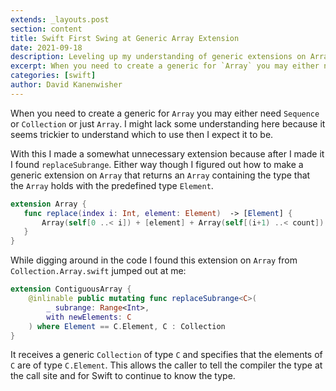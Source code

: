 ```yaml
---
extends: _layouts.post
section: content
title: Swift First Swing at Generic Array Extension
date: 2021-09-18
description: Leveling up my understanding of generic extensions on Arrays
excerpt: When you need to create a generic for `Array` you may either need `Sequence` or `Collection` or just `Array`. I might lack some understanding here because it seems trickier to understand which to use then I expect it to be.
categories: [swift]
author: David Kanenwisher
---
```


When you need to create a generic for `Array` you may either need `Sequence` or `Collection` or just `Array`. I might lack some understanding here because it seems trickier to understand which to use then I expect it to be.

With this I made a somewhat unnecessary extension because after I made it I found `replaceSubrange`. Either way though I figured out how to make a generic extension on `Array` that returns an `Array` containing the type that the `Array` holds with the predefined type `Element`.
```swift
extension Array {
   func replace(index i: Int, element: Element)  -> [Element] {
       Array(self[0 ..< i]) + [element] + Array(self[(i+1) ..< count])
   }
}
```

While digging around in the code I found this extension on `Array` from `Collection.Array.swift` jumped out at me:
```swift
extension ContiguousArray {
    @inlinable public mutating func replaceSubrange<C>(
        _ subrange: Range<Int>,
        with newElements: C
    ) where Element == C.Element, C : Collection
}
```
It receives a generic `Collection` of type `C` and specifies that the elements of `C` are of type `C.Element`. This allows the caller to tell the compiler the type at the call site and for Swift to continue to know the type.  